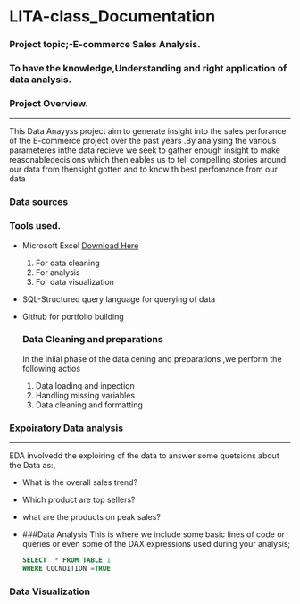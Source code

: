 # LITA-class_Documentation

### Project topic;-E-commerce Sales  Analysis.
### To have the knowledge,Understanding and right application of data analysis.
### Project Overview.
---
This Data Anayyss project aim to generate insight into the sales perforance of the E-commerce project over the past years .By analysing the various parameteres inthe data recieve we seek to gather enough insight to  make reasonabledecisions which then eables us to tell compelling stories around our data from thensight gotten and to know th best perfomance from our data 

### Data sources




### Tools used.
- Microsoft Excel [Download Here](https;//micrososft.com)
    1. For data cleaning
    2. For analysis
    3. For data visualization
 
       
- SQL-Structured query language for querying of data
- Github for portfolio building

  ### Data Cleaning and preparations
  In the iniial phase of the data cening and preparations ,we perform the following actios
  1. Data loading and inpection
  2. Handling missing variables
  3. Data cleaning and formatting
 



 ### Expoiratory Data analysis
 ---
  EDA involvedd the exploiring of the data to answer some quetsions about the Data as:,
- What is the overall sales trend?
-  Which product are top sellers?
- what are the products on peak sales?

- ###Data Analysis
  This is where we include some basic lines of code or queries or even some of  the DAX expressions used during your analysis;

  ```SQL
  SELECT  * FROM TABLE 1
  WHERE COCNDITION =TRUE
  ```

### Data Visualization
